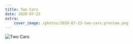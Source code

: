 ```yaml
---
title: Two Cars
date: 2020-07-23
extra:
    cover_image: /photos/2020-07-23-two-cars.preview.png
---
```


![Two Cars](/photos/2020-07-23-two-cars.png)
